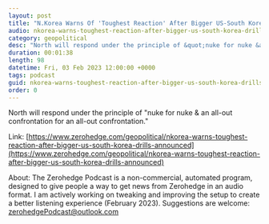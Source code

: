 ```yaml
---
layout: post
title: "N.Korea Warns Of 'Toughest Reaction' After Bigger US-South Korea Drills Announced"
audio: nkorea-warns-toughest-reaction-after-bigger-us-south-korea-drills-announced-1
category: geopolitical
desc: "North will respond under the principle of &quot;nuke for nuke &amp; an all-out confrontation for an all-out confrontation.&quot;"
duration: 00:01:38
length: 98
datetime: Fri, 03 Feb 2023 12:00:00 +0000
tags: podcast
guid: nkorea-warns-toughest-reaction-after-bigger-us-south-korea-drills-announced-0
order: 0
---
```

North will respond under the principle of &quot;nuke for nuke &amp; an all-out confrontation for an all-out confrontation.&quot;

Link: [https://www.zerohedge.com/geopolitical/nkorea-warns-toughest-reaction-after-bigger-us-south-korea-drills-announced](https://www.zerohedge.com/geopolitical/nkorea-warns-toughest-reaction-after-bigger-us-south-korea-drills-announced)

About: The Zerohedge Podcast is a non-commercial, automated program, designed to give people a way to get news from Zerohedge in an audio format.  I am actively working on tweaking and improving the setup to create a better listening experience (February 2023).  Suggestions are welcome: [zerohedgePodcast@outlook.com](mailto:zerohedgePodcast@outlook.com)